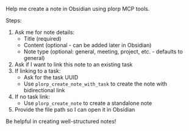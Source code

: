 Help me create a note in Obsidian using plorp MCP tools.

Steps:
1. Ask me for note details:
   - Title (required)
   - Content (optional - can be added later in Obsidian)
   - Note type (optional: general, meeting, project, etc. - defaults to general)
2. Ask if I want to link this note to an existing task
3. If linking to a task:
   - Ask for the task UUID
   - Use `plorp_create_note_with_task` to create the note with bidirectional link
4. If no task link:
   - Use `plorp_create_note` to create a standalone note
5. Provide the file path so I can open it in Obsidian

Be helpful in creating well-structured notes!
